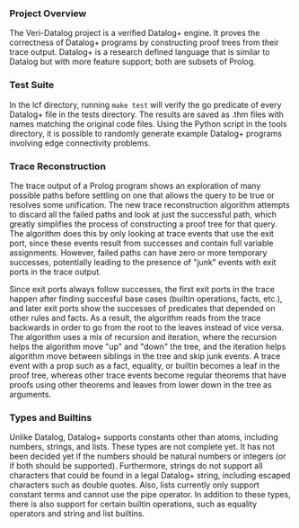 ### Project Overview

The Veri-Datalog project is a verified Datalog+ engine. It proves the
correctness of Datalog+ programs by constructing proof trees from their trace
output. Datalog+ is a research defined language that is similar to Datalog but
with more feature support; both are subsets of Prolog.

### Test Suite

In the lcf directory, running `make test` will verify the go predicate of every
Datalog+ file in the tests directory.  The results are saved as .thm files with
names matching the original code files. Using the Python script in the tools
directory, it is possible to randomly generate example Datalog+ programs
involving edge connectivity problems.

### Trace Reconstruction

The trace output of a Prolog program shows an exploration of many possible
paths before settling on one that allows the query to be true or resolves some
unification. The new trace reconstruction algorithm attempts to discard all the
failed paths and look at just the successful path, which greatly simplifies the
process of constructing a proof tree for that query. The algorithm does this by
only looking at trace events that use the exit port, since these events result
from successes and contain full variable assignments. However, failed paths can
have zero or more temporary successes, potentially leading to the presence of
"junk" events with exit ports in the trace output.

Since exit ports always follow successes, the first exit ports in the trace
happen after finding succesful base cases (builtin operations, facts, etc.),
and later exit ports show the successes of predicates that depended on other
rules and facts. As a result, the algorithm reads from the trace backwards in
order to go from the root to the leaves instead of vice versa. The algorithm
uses a mix of recursion and iteration, where the recursion helps the algorithm
move "up" and "down" the tree, and the iteration helps algorithm move between
siblings in the tree and skip junk events. A trace event with a prop such as a
fact, equality, or builtin becomes a leaf in the proof tree, whereas other
trace events become regular theorems that have proofs using other theorems and
leaves from lower down in the tree as arguments.

### Types and Builtins

Unlike Datalog, Datalog+ supports constants other than atoms, including
numbers, strings, and lists. These types are not complete yet. It has not been
decided yet if the numbers should be natural numbers or integers (or if both
should be supported). Furthermore, strings do not support all characters that
could be found in a legal Datalog+ string, including escaped characters such as
double quotes. Also, lists currently only support constant terms and cannot use
the pipe operator. In addition to these types, there is also support for
certain builtin operations, such as equality operators and string and list
builtins.
